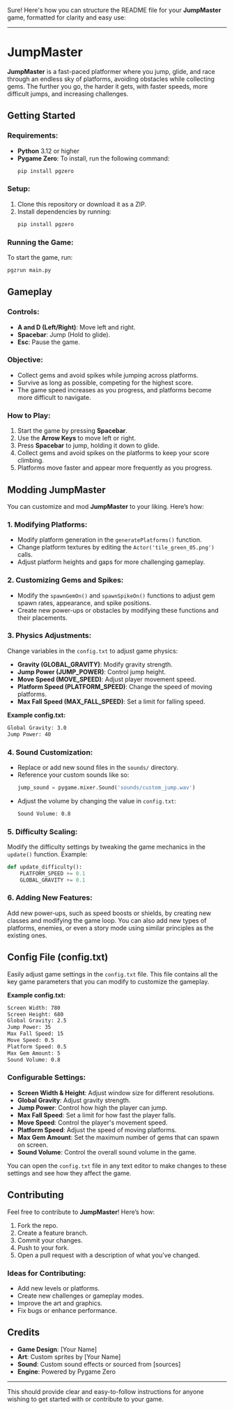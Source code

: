 Sure! Here's how you can structure the README file for your **JumpMaster** game, formatted for clarity and easy use:

---

# JumpMaster

**JumpMaster** is a fast-paced platformer where you jump, glide, and race through an endless sky of platforms, avoiding obstacles while collecting gems. The further you go, the harder it gets, with faster speeds, more difficult jumps, and increasing challenges.

## Getting Started

### Requirements:
- **Python** 3.12 or higher
- **Pygame Zero**: To install, run the following command:
  ```bash
  pip install pgzero
  ```

### Setup:
1. Clone this repository or download it as a ZIP.
2. Install dependencies by running:
   ```bash
   pip install pgzero
   ```

### Running the Game:
To start the game, run:
```bash
pgzrun main.py
```

## Gameplay

### Controls:
- **A and D (Left/Right)**: Move left and right.
- **Spacebar**: Jump (Hold to glide).
- **Esc**: Pause the game.

### Objective:
- Collect gems and avoid spikes while jumping across platforms.
- Survive as long as possible, competing for the highest score.
- The game speed increases as you progress, and platforms become more difficult to navigate.

### How to Play:
1. Start the game by pressing **Spacebar**.
2. Use the **Arrow Keys** to move left or right.
3. Press **Spacebar** to jump, holding it down to glide.
4. Collect gems and avoid spikes on the platforms to keep your score climbing.
5. Platforms move faster and appear more frequently as you progress.

## Modding JumpMaster
You can customize and mod **JumpMaster** to your liking. Here’s how:

### 1. Modifying Platforms:
- Modify platform generation in the `generatePlatforms()` function.
- Change platform textures by editing the `Actor('tile_green_05.png')` calls.
- Adjust platform heights and gaps for more challenging gameplay.

### 2. Customizing Gems and Spikes:
- Modify the `spawnGemOn()` and `spawnSpikeOn()` functions to adjust gem spawn rates, appearance, and spike positions.
- Create new power-ups or obstacles by modifying these functions and their placements.

### 3. Physics Adjustments:
Change variables in the `config.txt` to adjust game physics:
- **Gravity (GLOBAL_GRAVITY)**: Modify gravity strength.
- **Jump Power (JUMP_POWER)**: Control jump height.
- **Move Speed (MOVE_SPEED)**: Adjust player movement speed.
- **Platform Speed (PLATFORM_SPEED)**: Change the speed of moving platforms.
- **Max Fall Speed (MAX_FALL_SPEED)**: Set a limit for falling speed.

**Example config.txt:**
```txt
Global Gravity: 3.0
Jump Power: 40
```

### 4. Sound Customization:
- Replace or add new sound files in the `sounds/` directory.
- Reference your custom sounds like so:
  ```python
  jump_sound = pygame.mixer.Sound('sounds/custom_jump.wav')
  ```
- Adjust the volume by changing the value in `config.txt`:
  ```txt
  Sound Volume: 0.8
  ```

### 5. Difficulty Scaling:
Modify the difficulty settings by tweaking the game mechanics in the `update()` function. Example:
```python
def update_difficulty():
    PLATFORM_SPEED += 0.1
    GLOBAL_GRAVITY += 0.1
```

### 6. Adding New Features:
Add new power-ups, such as speed boosts or shields, by creating new classes and modifying the game loop. You can also add new types of platforms, enemies, or even a story mode using similar principles as the existing ones.

## Config File (config.txt)
Easily adjust game settings in the `config.txt` file. This file contains all the key game parameters that you can modify to customize the gameplay.

**Example config.txt:**
```txt
Screen Width: 780
Screen Height: 680
Global Gravity: 2.5
Jump Power: 35
Max Fall Speed: 15
Move Speed: 0.5
Platform Speed: 0.5
Max Gem Amount: 5
Sound Volume: 0.8
```

### Configurable Settings:
- **Screen Width & Height**: Adjust window size for different resolutions.
- **Global Gravity**: Adjust gravity strength.
- **Jump Power**: Control how high the player can jump.
- **Max Fall Speed**: Set a limit for how fast the player falls.
- **Move Speed**: Control the player's movement speed.
- **Platform Speed**: Adjust the speed of moving platforms.
- **Max Gem Amount**: Set the maximum number of gems that can spawn on screen.
- **Sound Volume**: Control the overall sound volume in the game.

You can open the `config.txt` file in any text editor to make changes to these settings and see how they affect the game.

## Contributing
Feel free to contribute to **JumpMaster**! Here’s how:

1. Fork the repo.
2. Create a feature branch.
3. Commit your changes.
4. Push to your fork.
5. Open a pull request with a description of what you've changed.

### Ideas for Contributing:
- Add new levels or platforms.
- Create new challenges or gameplay modes.
- Improve the art and graphics.
- Fix bugs or enhance performance.

## Credits
- **Game Design**: [Your Name]
- **Art**: Custom sprites by [Your Name]
- **Sound**: Custom sound effects or sourced from [sources]
- **Engine**: Powered by Pygame Zero

--- 

This should provide clear and easy-to-follow instructions for anyone wishing to get started with or contribute to your game.

